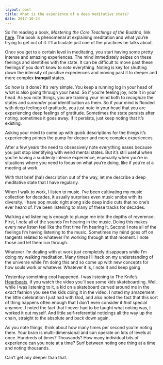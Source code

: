 ```yaml
---
layout: post
title: What is the experience of a deep meditative state?
date: 2017-10-24
---
```


<p>So I’m reading a book, <i>Mastering the Core Teachings of the Buddha</i>, link <a href="https://www.amazon.com/dp/B005TQU7P8/ref=dp-kindle-redirect?_encoding=UTF8&amp;btkr=1" data-qt-tooltip="amazon.com">here</a>. The book is phenomenal at explaining meditation and what you’re trying to get out of it. I’ll articulate just one of the practices he talks about.</p><p>Once you get to a certain level in meditating, you start having some pretty intense and amazing experiences. The mind immediately seizes on these feelings and identifies with the state. It can be difficult to move past these feelings if you don’t know to <i>note</i> everything. Noting is key for shutting down the intensity of positive experiences and moving past it to deeper and more complex <b>tranquil</b> states.</p><p>So how is it done? It’s very simple. You keep a running log in your head of what is also going through your head. So if you’re feeling joy, note it in your head. As you note things, you are training your mind both to <i>recognize</i> the states and <i>surrender</i> your identification as them. So if your mind is flooded with deep feelings of gratitude, you just note in your head that you are experiencing deep feelings of gratitude. Sometimes the state persists after noting, sometimes it goes away. If it persists, just keep noting that it’s existing.</p><p>Asking your mind to come up with quick descriptions for the things it’s experiencing primes the pump for deeper and more complex experiences.</p><p>After a few years the need to obsessively note everything eases because you just stop identifying with weird mental states. But it’s still useful when you’re having a suddenly intense experience, especially when you’re in situations where you need to focus on what you’re doing, like if you’re at a meeting at work.</p><p>With that brief (ha!) description out of the way, let me describe a deep meditative state that I have regularly.</p><p>When I walk to work, I listen to music. I’ve been cultivating my music collection for decades, it usually surprises even music snobs with its diversity. I have pop music right along side deep indie cuts that no one’s ever heard of. I’ve been listening to many of these tracks for decades.</p><p>Walking and listening is enough to plunge me into the depths of reverence. First, I <i>note</i> all of the sounds I’m hearing in the music. Doing this makes every new listen feel like the first time I’m hearing it. Second I note all of the feelings I’m having listening to the music. Sometimes my mind goes off on tangents related to whatever I’m working through at that moment. I note those and let them run through.</p><p>Whatever I’m dealing with at work just completely disappears while I’m doing my walking meditation. Many times I’ll hack on my understanding of the universe while I’m doing this and so come up with new concepts for how souls work or whatever. Whatever it is, I note it and keep going.</p><p>Yesterday something cool happened. I was listening to The Knife’s <a href="https://www.youtube.com/watch?v=pPD8Ja64mRU" data-qt-tooltip="youtube.com">Heartbeats</a>, if you watch the video you’ll see some kids skateboarding. Well, while I was listening to it, a kid on a skateboard carved around me in the <i>exact</i> fashion you see the kids doing it in the video. I noted my amazement, the little celebration I just had with God, and also noted the fact that this sort of thing happens often enough that I don’t even consider it <i>that</i> special anymore. I noted the fact that I never had to be taught what noting was, I worked it out myself. And little self-referential noticings all the way up the chain, straight to the absolute and back down again.</p><p>As you note things, think about how many times per second you’re noting them. Your brain is multi-dimensional and can operate on lots of levels at once. Hundreds of times? Thousands? How many individual bits of experience can you note at a time? Surf between noting one thing at a time and noting thousands.</p><p>Can’t get any deeper than that.</p>
